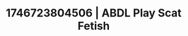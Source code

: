 ---
categories:
- Erotic AI content
- AI-generated
- Erotic curves
- Shadow play
- Hands-on body
- Body worship
- ASMR
- Cosplay
image: /assets/images/1746723804506.jpg
layout: post
seo:
  description: Featured content with high-quality Scat Fetish, ABDL Play. HD images
    available.
  keywords: Scat Fetish, ABDL Play
  og_image: /assets/images/1746723804506.jpg
  schema_type: VisualArtwork
tags:
- ABDL Play
- '#1746723804506'
- Scat Fetish
title: 1746723804506 | ABDL Play Scat Fetish
---